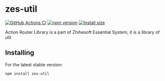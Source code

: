 # zes-util

[![GitHub Actions CI](https://github.com/zhihesoft/zes-util/workflows/CI/badge.svg)](https://github.com/zhihesoft/zes-util/actions?query=workflow%3ACI)
[![npm version](https://badge.fury.io/js/zes-util.svg)](https://www.npmjs.com/package/zes-util)
[![Install size](https://packagephobia.com/badge?p=zes-util)](https://packagephobia.com/result?p=zes-util)

Action Router Library is a part of Zhihesoft Essential System, it is a library of util

## Installing
For the latest stable version:

```bash
npm install zes-util
```



